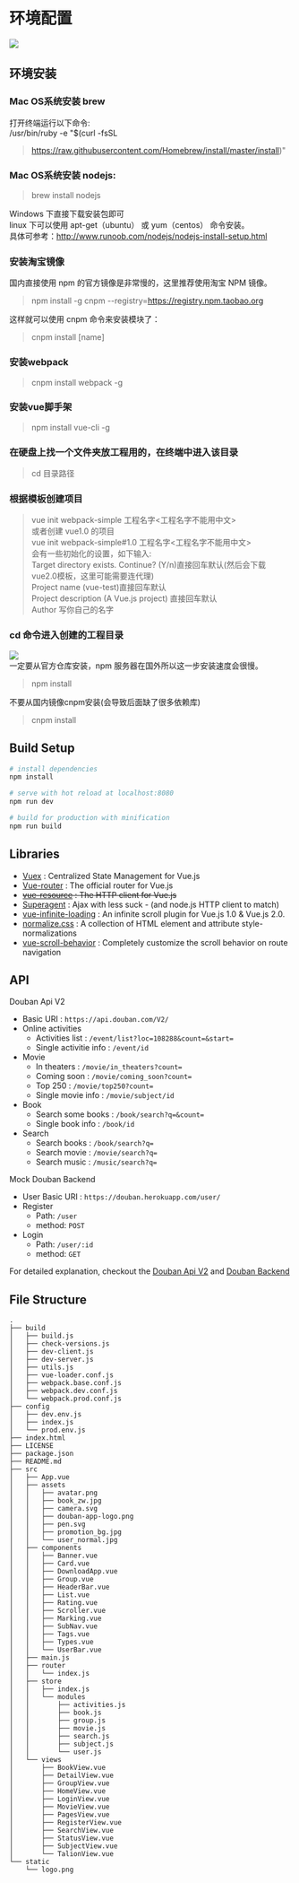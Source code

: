 # 环境配置
![](./images/banner.png)
## 环境安装
### Mac OS系统安装 brew
打开终端运行以下命令:<br />
/usr/bin/ruby -e "$(curl -fsSL 

> https://raw.githubusercontent.com/Homebrew/install/master/install)"

### Mac OS系统安装 nodejs:

> brew install nodejs

Windows 下直接下载安装包即可<br />
linux 下可以使用 apt-get（ubuntu） 或 yum（centos） 命令安装。<br />
具体可参考：http://www.runoob.com/nodejs/nodejs-install-setup.html

### 安装淘宝镜像

国内直接使用 npm 的官方镜像是非常慢的，这里推荐使用淘宝 NPM 镜像。

> npm install -g cnpm --registry=https://registry.npm.taobao.org

这样就可以使用 cnpm 命令来安装模块了：

> cnpm install [name]

### 安装webpack

> cnpm install webpack -g

### 安装vue脚手架

> npm install vue-cli -g

### 在硬盘上找一个文件夹放工程用的，在终端中进入该目录

> cd 目录路径

### 根据模板创建项目
> vue init webpack-simple 工程名字<工程名字不能用中文><br>
或者创建 vue1.0 的项目<br>
vue init webpack-simple#1.0 工程名字<工程名字不能用中文><br>
会有一些初始化的设置，如下输入:<br>
Target directory exists. Continue? (Y/n)直接回车默认(然后会下载 vue2.0模板，这里可能需要连代理)<br>
Project name (vue-test)直接回车默认<br>
Project description (A Vue.js project) 直接回车默认<br>
Author 写你自己的名字<br>

### cd 命令进入创建的工程目录
![](./images/01.png)<br/>
一定要从官方仓库安装，npm 服务器在国外所以这一步安装速度会很慢。<br/>

> npm install

不要从国内镜像cnpm安装(会导致后面缺了很多依赖库)<br/>

> cnpm install

## Build Setup

``` bash
# install dependencies
npm install

# serve with hot reload at localhost:8080
npm run dev

# build for production with minification
npm run build

```

## Libraries

- [Vuex](https://vuex.vuejs.org) : Centralized State Management for Vue.js
- [Vue-router](http://router.vuejs.org/) : The official router for Vue.js
- ~~[vue-resource](https://github.com/pagekit/vue-resource) : The HTTP client for Vue.js~~
- [Superagent](https://github.com/visionmedia/superagent) : Ajax with less suck - (and node.js HTTP client to match)
- [vue-infinite-loading](https://github.com/PeachScript/vue-infinite-loading) : An infinite scroll plugin for Vue.js 1.0 & Vue.js 2.0.
- [normalize.css](https://github.com/necolas/normalize.css) :  A collection of HTML element and attribute style-normalizations
- [vue-scroll-behavior](https://www.npmjs.com/package/vue-scroll-behavior) :  Completely customize the scroll behavior on route navigation

## API

Douban Api V2
- Basic URI : `https://api.douban.com/V2/`
- Online activities
  - Activities list : `/event/list?loc=108288&count=&start=`
  - Single activitie info : `/event/id`
- Movie
  - In theaters : `/movie/in_theaters?count=`
  - Coming soon : `/movie/coming_soon?count=`
  - Top 250 : `/movie/top250?count=`
  - Single movie info : `/movie/subject/id`
- Book
  - Search some books : `/book/search?q=&count=`
  - Single book info : `/book/id`
- Search
  - Search books : `/book/search?q=`
  - Search movie : `/movie/search?q=`
  - Search music : `/music/search?q=`

Mock Douban Backend
- User Basic URI : `https://douban.herokuapp.com/user/`
- Register
  - Path: `/user`
  - method: `POST`
- Login
  - Path: `/user/:id`
  - method: `GET`

For detailed explanation, checkout the [Douban Api V2](https://developers.douban.com/wiki/?title=api_v2) and [Douban Backend](https://github.com/jeneser/douban-backend)

## File Structure
```
.
├── build
│   ├── build.js
│   ├── check-versions.js
│   ├── dev-client.js
│   ├── dev-server.js
│   ├── utils.js
│   ├── vue-loader.conf.js
│   ├── webpack.base.conf.js
│   ├── webpack.dev.conf.js
│   └── webpack.prod.conf.js
├── config
│   ├── dev.env.js
│   ├── index.js
│   └── prod.env.js
├── index.html
├── LICENSE
├── package.json
├── README.md
├── src
│   ├── App.vue
│   ├── assets
│   │   ├── avatar.png
│   │   ├── book_zw.jpg
│   │   ├── camera.svg
│   │   ├── douban-app-logo.png
│   │   ├── pen.svg
│   │   ├── promotion_bg.jpg
│   │   └── user_normal.jpg
│   ├── components
│   │   ├── Banner.vue
│   │   ├── Card.vue
│   │   ├── DownloadApp.vue
│   │   ├── Group.vue
│   │   ├── HeaderBar.vue
│   │   ├── List.vue
│   │   ├── Rating.vue
│   │   ├── Scroller.vue
│   │   ├── Marking.vue
│   │   ├── SubNav.vue
│   │   ├── Tags.vue
│   │   ├── Types.vue
│   │   └── UserBar.vue
│   ├── main.js
│   ├── router
│   │   └── index.js
│   ├── store
│   │   ├── index.js
│   │   └── modules
│   │       ├── activities.js
│   │       ├── book.js
│   │       ├── group.js
│   │       ├── movie.js
│   │       ├── search.js
│   │       ├── subject.js
│   │       └── user.js
│   └── views
│       ├── BookView.vue
│       ├── DetailView.vue
│       ├── GroupView.vue
│       ├── HomeView.vue
│       ├── LoginView.vue
│       ├── MovieView.vue
│       ├── PagesView.vue
│       ├── RegisterView.vue
│       ├── SearchView.vue
│       ├── StatusView.vue
│       ├── SubjectView.vue
│       └── TalionView.vue
└── static
    └── logo.png
```